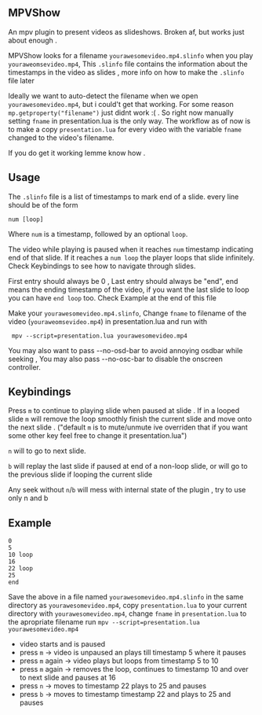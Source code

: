 ## MPVShow
An mpv plugin to present videos as slideshows.
Broken af, but works just about enough .

MPVShow looks for a filename `yourawesomevideo.mp4.slinfo`
when you play  `youraweomsevideo.mp4`, This
`.slinfo` file contains the information about the 
timestamps in the video as slides , more info on how to make
the `.slinfo` file later

Ideally we want to auto-detect the filename when we
open `yourawesomevideo.mp4`, 
but i could't get that working.
For some reason `mp.getproperty("filename")` just
didnt work :( .
So right now manually setting `fname` in presentation.lua is the only way.
The workflow as of now is to make a copy `presentation.lua` for every video
with the variable `fname` changed to the video's filename.

If you do get it working
lemme know how .

## Usage
The `.slinfo` file is a list of timestamps to mark 
end of a slide. every line should be of the form
```
num [loop]
```
Where `num` is a timestamp, followed by an optional `loop`.

The video while playing is paused when it reaches `num` timestamp
indicating end of that slide.
If it reaches a `num loop` the player loops that slide infinitely.
Check Keybindings to see how to navigate through slides.

First entry should always be 0 , 
Last entry should always be "end",
end means the ending timestamp of the video,
if you want the last slide to loop you can
have `end loop` too.
Check Example at the end of this file

Make your `yourawesomevideo.mp4.slinfo`, Change `fname` to filename of
the video (`youraweomsevideo.mp4`) in  presentation.lua
and run with
```
 mpv --script=presentation.lua yourawesomevideo.mp4
```

You may also want to pass --no-osd-bar to avoid annoying
osdbar while seeking , You may also pass --no-osc-bar
to disable the onscreen controller.

## Keybindings
Press `m` to continue to playing slide when paused
at slide . If in a looped slide `m` will remove the loop
smoothly finish the current slide and move onto the next slide
.
("default `m` is to mute/unmute ive overriden that
if you want some other key feel free to change it 
presentation.lua")

`n` will to go to next slide. 

`b` will replay the last slide  if paused at end of a non-loop slide,
or will go to the previous slide if looping the current slide


Any seek without `n`/`b` will mess with internal
state of the plugin , try to use only n and b

## Example

```
0 
5 
10 loop
16 
22 loop
25
end
```
Save the above in a file named `yourawesomevideo.mp4.slinfo` in the same directory as `yourawesomevideo.mp4`, copy `presentation.lua` to your
current directory with `yourawesomevideo.mp4`,
change `fname` in `presentation.lua` to the apropriate filename
run
`mpv --script=presentation.lua yourawesomevideo.mp4`
* video starts and is paused
* press `m`       -> video is unpaused an plays till timestamp 5 where it pauses
* press `m` again -> video plays but loops from timestamp 5 to 10
* press `m` again -> removes the loop, continues to timestamp 10 and over to next slide and pauses at 16
* press `n` -> moves to timestamp 22 plays to 25 and pauses
* press `b` -> moves to timestamp timestamp 22 and plays to 25 and pauses
